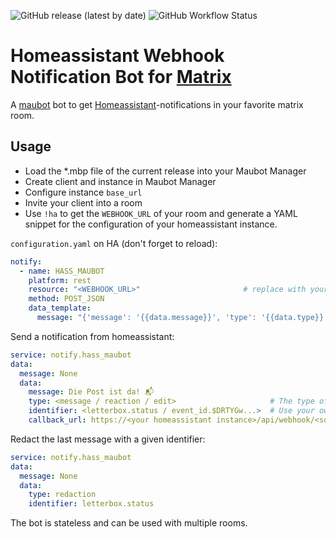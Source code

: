 ![GitHub release (latest by date)](https://img.shields.io/github/v/release/v411e/hasswebhookbot)
![GitHub Workflow Status](https://img.shields.io/github/workflow/status/v411e/hasswebhookbot/CI?label=maubot%20package%20build)

# Homeassistant Webhook Notification Bot for [Matrix](https://matrix.org/)
A [maubot](https://github.com/maubot) bot to get [Homeassistant](https://github.com/home-assistant)-notifications in your favorite matrix room.

## Usage
- Load the *.mbp file of the current release into your Maubot Manager
- Create client and instance in Maubot Manager
- Configure instance `base_url`
- Invite your client into a room
- Use `!ha` to get the `WEBHOOK_URL` of your room and generate a YAML snippet for the configuration of your homeassistant instance.

`configuration.yaml` on HA (don't forget to reload):
```yaml
notify:
  - name: HASS_MAUBOT
    platform: rest
    resource: "<WEBHOOK_URL>"                       # replace with your own
    method: POST_JSON
    data_template:
      message: "{'message': '{{data.message}}', 'type': '{{data.type}}', 'identifier': '{{data.identifier}}', 'callback_url': '{{data.callback_url}}'}}"
```

Send a notification from homeassistant:
```yaml
service: notify.hass_maubot
data:
  message: None
  data:
    message: Die Post ist da! 📬
    type: <message / reaction / edit>                     # The type of action
    identifier: <letterbox.status / event_id.$DRTYGw...>  # Use your own identifier (#1) or reference an event_id (#2)
    callback_url: https://<your homeassistant instance>/api/webhook/<some_hook_id>  # Optional: Get a callback with entity_id of sent message
```

Redact the last message with a given identifier:
```yaml
service: notify.hass_maubot
data:
  message: None
  data:
    type: redaction
    identifier: letterbox.status
```

The bot is stateless and can be used with multiple rooms.
